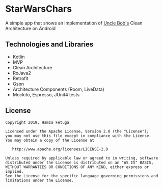 # StarWarsChars
A simple app that shows an implementation of [Uncle Bob's](https://blog.cleancoder.com/uncle-bob/2012/08/13/the-clean-architecture.html) Clean Architecture on Android

Technologies and Libraries
-----------------
- Kotlin
- MVP
- Clean Architecture
- RxJava2
- Retrofit
- Gson
- Architecture Components (Room, LiveData)
- Mockito, Espresso, JUnit4 tests

## License

    Copyright 2019, Hamza Fetuga

    Licensed under the Apache License, Version 2.0 (the "License");
    you may not use this file except in compliance with the License.
    You may obtain a copy of the License at

       http://www.apache.org/licenses/LICENSE-2.0

    Unless required by applicable law or agreed to in writing, software
    distributed under the License is distributed on an "AS IS" BASIS,
    WITHOUT WARRANTIES OR CONDITIONS OF ANY KIND, either express or implied.
    See the License for the specific language governing permissions and
    limitations under the License.